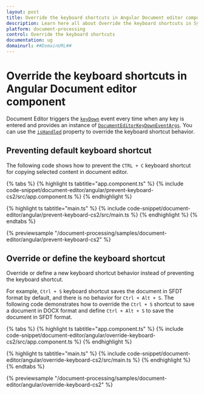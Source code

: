 ```yaml
---
layout: post
title: Override the keyboard shortcuts in Angular Document editor component | Syncfusion
description: Learn here all about Override the keyboard shortcuts in Syncfusion Angular Document editor component of Syncfusion Essential JS 2 and more.
platform: document-processing
control: Override the keyboard shortcuts 
documentation: ug
domainurl: ##DomainURL##
---
```


# Override the keyboard shortcuts in Angular Document editor component

Document Editor triggers the [`keyDown`](https://ej2.syncfusion.com/angular/documentation/api/document-editor/#keydown/) event every time when any key is entered and provides an instance of [`DocumentEditorKeyDownEventArgs`](https://ej2.syncfusion.com/angular/documentation/api/document-editor/documentEditorKeyDownEventArgs/). You can use the [`isHandled`](https://ej2.syncfusion.com/angular/documentation/api/document-editor/documentEditorKeyDownEventArgs#ishandled/) property to override the keyboard shortcut behavior.

## Preventing default keyboard shortcut

The following code shows how to prevent the `CTRL + C` keyboard shortcut for copying selected content in document editor.

{% tabs %}
{% highlight ts tabtitle="app.component.ts" %}
{% include code-snippet/document-editor/angular/prevent-keyboard-cs2/src/app.component.ts %}
{% endhighlight %}

{% highlight ts tabtitle="main.ts" %}
{% include code-snippet/document-editor/angular/prevent-keyboard-cs2/src/main.ts %}
{% endhighlight %}
{% endtabs %}
  
{% previewsample "/document-processing/samples/document-editor/angular/prevent-keyboard-cs2" %}

## Override or define the keyboard shortcut

Override or define a new keyboard shortcut behavior instead of preventing the keyboard shortcut.

For example, `Ctrl + S` keyboard shortcut saves the document in SFDT format by default, and there is no behavior for `Ctrl + Alt + S`. The following code demonstrates how to override the `Ctrl + S` shortcut to save a document in DOCX format and define `Ctrl + Alt + S` to save the document in SFDT format.

{% tabs %}
{% highlight ts tabtitle="app.component.ts" %}
{% include code-snippet/document-editor/angular/override-keyboard-cs2/src/app.component.ts %}
{% endhighlight %}

{% highlight ts tabtitle="main.ts" %}
{% include code-snippet/document-editor/angular/override-keyboard-cs2/src/main.ts %}
{% endhighlight %}
{% endtabs %}
  
{% previewsample "/document-processing/samples/document-editor/angular/override-keyboard-cs2" %}